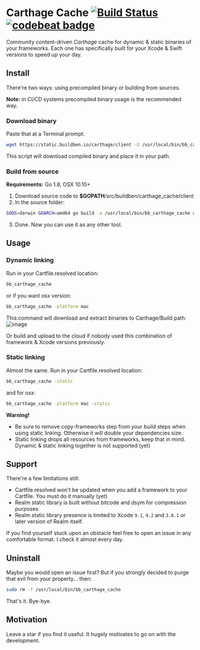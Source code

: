 # Carthage Cache [![Build Status](https://travis-ci.org/buildben/carthage_cache.svg?branch=master)](https://travis-ci.org/buildben/carthage_cache) [![codebeat badge](https://codebeat.co/badges/76ffb560-17e2-4f98-a0bc-3ce9c4314028)](https://codebeat.co/projects/github-com-buildben-carthage_cache-master)

Community content-driven *Carthage* cache for dynamic & static binaries of your frameworks. 
Each one has specifically built for your Xcode & Swift versions to speed up your day.

## Install
There're two ways: using precompiled binary or building from sources.

**Note:** in CI/CD systems precompiled binary usage is the recommended way.
### Download binary
Paste that at a Terminal prompt:
```bash
wget https://static.buildben.io/carthage/client -O /usr/local/bin/bb_carthage_cache | chmod +x /usr/local/bin/bb_carthage_cache 
```
This script will download compiled binary and place it in your path.

### Build from source
**Requirements:** Go 1.8, OSX 10.10+
1. Download source code to **$GOPATH**/src/buildben/carthage_cache/client
2. In the source folder:
```bash
GOOS=darwin GOARCH=amd64 go build -o /usr/local/bin/bb_carthage_cache cmd/carthage_cache.go | chmod +x /usr/local/bin/bb_carthage_cache 
```
3. Done. Now you can use it as any other tool. 

## Usage

### Dynamic linking
Run in your Cartfile.resolved location:
```bash
bb_carthage_cache
```
or if you want osx version:
```bash
bb_carthage_cache -platform mac
```
This command will download and extract binaries to Carthage/Build path:
![image](https://habrastorage.org/webt/hf/q-/jc/hfq-jcgzllyp4s8mhdfgsdavn6a.png)

Or build and upload to the cloud if nobody used this combination of framework & Xcode versions previously.

### Static linking
Almost the same. Run in your Cartfile.resolved location:
```bash
bb_carthage_cache -static
```
and for osx:
```bash
bb_carthage_cache -platform mac -static
```

**Warning!**
- Be sure to remove copy-frameworks step from your build steps when using static linking. Otherwise it will double your dependencies size.
- Static linking drops all resources from frameworks, keep that in mind. Dynamic & static linking together is not supported (yet)

## Support
There're a few limitations still:
- Cartfile.resolved won't be updated when you add a framework to your Cartfile. You must do it manually (yet)
- Realm static library is built without bitcode and dsym for compression purposes
- Realm static library presence is limited to Xcode ```9.1```, ```9.2``` and ```3.0.1``` or later version of Realm itself.

If you find yourself stuck upon an obstacle feel free to open an issue in any comfortable format. I check it almost every day. 

## Uninstall
Maybe you would open an issue first? 
But if you strongly decided to purge that evil from your property... then:
```bash
sudo rm -f /usr/local/bin/bb_carthage_cache
```
That's it. Bye-bye.

## Motivation
Leave a star if you find it useful. It hugely motivates to go on with the development. 
